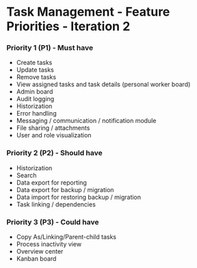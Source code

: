 # Task Management - Feature Priorities - Iteration 2

### Priority 1 (P1) - Must have
- Create tasks
- Update tasks
- Remove tasks
- View assigned tasks and task details (personal worker board)
- Admin board
- Audit logging
- Historization
- Error handling
- Messaging / communication / notification module
- File sharing / attachments
- User and role visualization

### Priority 2 (P2) - Should have
- Historization
- Search
- Data export for reporting
- Data export for backup / migration
- Data import for restoring backup / migration
- Task linking / dependencies

### Priority 3 (P3) - Could have
- Copy As/Linking/Parent-child tasks
- Process inactivity view
- Overview center
- Kanban board
